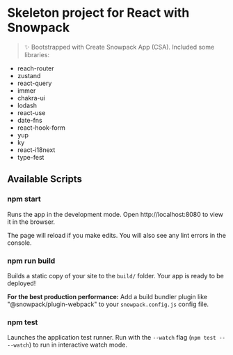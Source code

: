 # Skeleton project for React with Snowpack

> ✨ Bootstrapped with Create Snowpack App (CSA).
> Included some libraries:
  - reach-router
  - zustand
  - react-query
  - immer
  - chakra-ui
  - lodash
  - react-use
  - date-fns
  - react-hook-form
  - yup
  - ky
  - react-i18next
  - type-fest

## Available Scripts

### npm start

Runs the app in the development mode.
Open http://localhost:8080 to view it in the browser.

The page will reload if you make edits.
You will also see any lint errors in the console.

### npm run build

Builds a static copy of your site to the `build/` folder.
Your app is ready to be deployed!

**For the best production performance:** Add a build bundler plugin like "@snowpack/plugin-webpack" to your `snowpack.config.js` config file.

### npm test

Launches the application test runner.
Run with the `--watch` flag (`npm test -- --watch`) to run in interactive watch mode.
